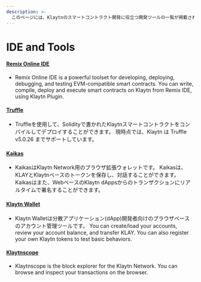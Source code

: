 ```yaml
---
description: >-
  このページには、Klaytnのスマートコントラクト開発に役立つ開発ツールの一覧が掲載されています。
---
```


# IDE and Tools

#### [Remix Online IDE](../../toolkit/klaytn-ide.md) <a href="#remix-ide" id="remix-ide"></a>

* Remix Online IDE is a powerful toolset for developing, deploying, debugging, and testing EVM-compatible smart contracts. You can write, compile, deploy and execute smart contracts on Klaytn from Remix IDE, using Klaytn Plugin.

#### [Truffle](../../toolkit/truffle.md) <a href="#truffle" id="truffle"></a>

* Truffleを使用して、Solidityで書かれたKlaytnスマートコントラクトをコンパイルしてデプロイすることができます。 現時点では、Klaytn は Truffle v5.0.26 までサポートしています。

#### [Kaikas](../../toolkit/kaikas.md) <a href="#kaikas" id="kaikas"></a>

* KaikasはKlaytn Network用のブラウザ拡張ウォレットです。 Kaikasは、KLAYとKlaytnベースのトークンを保存し、対話することができます。 Kaikasはまた、WebベースのKlaytn dAppsからのトランザクションにリアルタイムで署名することができます。

#### [Klaytn Wallet](../../toolkit/klaytn-wallet.md) <a href="#klaytn-wallet" id="klaytn-wallet"></a>

* Klaytn Walletは分散アプリケーション(dApp)開発者向けのブラウザベースのアカウント管理ツールです。 You can create/load your accounts, review your account balance, and transfer KLAY. You can also register your own Klaytn tokens to test basic behaviors.

#### [Klaytnscope](../../toolkit/klaytnscope.md) <a href="#klaytnscope" id="klaytnscope"></a>

* Klaytnscope is the block explorer for the Klaytn Network. You can browse and inspect your transactions on the browser.
